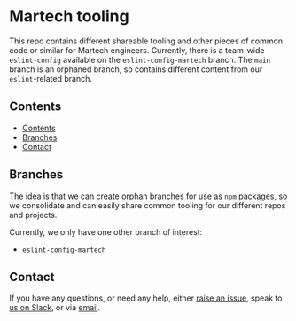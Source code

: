 # Martech tooling

This repo contains different shareable tooling and other pieces of common code or similar for Martech engineers.
Currently, there is a team-wide `eslint-config` available on the `eslint-config-martech` branch. The `main` branch is an orphaned branch, so contains different content from our `eslint`-related branch.

## Contents

- [Contents](#contents)
- [Branches](#branches)
- [Contact](#contact)

## Branches

The idea is that we can create orphan branches for use as `npm` packages, so we consolidate and can easily share common tooling for our different repos and projects.

Currently, we only have one other branch of interest:
- `eslint-config-martech`

## Contact

If you have any questions, or need any help, either [raise an issue](https://github.com/Financial_times/ip-martech-tooling/issues), speak to [us on Slack](https://financialtimes.slack.com/archives/C017GUUCB3P), or via [email](mailto:ip.martech@ft.com).
